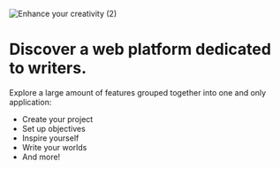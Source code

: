 ![Enhance your creativity (2)](https://user-images.githubusercontent.com/127018685/231752378-39bb4417-b2af-4e64-8242-75e6c88f7547.gif)

<h1>Discover a web platform dedicated to writers. <br></h1>
Explore a large amount of features grouped together into one and only application:

* Create your project<br>
* Set up objectives<br>
* Inspire yourself<br>
* Write your worlds<br>
* And more!

